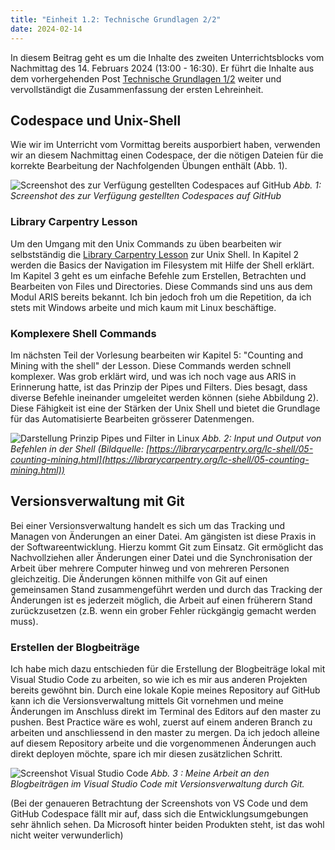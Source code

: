 ```yaml
---
title: "Einheit 1.2: Technische Grundlagen 2/2"
date: 2024-02-14
---
```


In diesem Beitrag geht es um die Inhalte des zweiten Unterrichtsblocks vom Nachmittag des 14. Februars 2024 (13:00 - 16:30). Er führt die Inhalte aus dem vorhergehenden Post [Technische Grundlagen 1/2](https://sagerin94.github.io/Lerntagebuch_BAIN/2024/02/14/einheit1_part1.html) weiter und vervollständigt die Zusammenfassung der ersten Lehreinheit.

## Codespace und Unix-Shell

Wie wir im Unterricht vom Vormittag bereits ausporbiert haben, verwenden wir an diesem Nachmittag einen Codespace, der die nötigen Dateien für die korrekte Bearbeitung der Nachfolgenden Übungen enthält (Abb. 1).  

![Screenshot des zur Verfügung gestellten Codespaces auf GitHub](\Lerntagebuch_BAIN\images\Screenshot_codespace.jpg)
*Abb. 1: Screenshot des zur Verfügung gestellten Codespaces auf GitHub*

### Library Carpentry Lesson

Um den Umgang mit den Unix Commands zu üben bearbeiten wir selbstständig die [Library Carpentry Lesson](https://librarycarpentry.org/lc-shell/02-navigating-the-filesystem.html) zur Unix Shell. In Kapitel 2 werden die Basics der Navigation im Filesystem mit Hilfe der Shell erklärt. Im Kapitel 3 geht es um einfache Befehle zum Erstellen, Betrachten und Bearbeiten von Files und Directories. Diese Commands sind uns aus dem Modul ARIS bereits bekannt. Ich bin jedoch froh um die Repetition, da ich stets mit Windows arbeite und mich kaum mit Linux beschäftige.  

### Komplexere Shell Commands

Im nächsten Teil der Vorlesung bearbeiten wir Kapitel 5: "Counting and Mining with the shell" der Lesson. Diese Commands werden schnell komplexer. Was grob erklärt wird, und was ich noch vage aus ARIS in Erinnerung hatte, ist das Prinzip der Pipes und Filters. Dies besagt, dass diverse Befehle ineinander umgeleitet werden können (siehe Abbildung 2). Diese Fähigkeit ist eine der Stärken der Unix Shell und bietet die Grundlage für das Automatisierte Bearbeiten grösserer Datenmengen. 

![Darstellung Prinzip Pipes und Filter in Linux](\Lerntagebuch_BAIN\images\Screenshot_pipes_filters.jpg)
*Abb. 2: Input und Output von Befehlen in der Shell (Bildquelle: [https://librarycarpentry.org/lc-shell/05-counting-mining.html](https://librarycarpentry.org/lc-shell/05-counting-mining.html))*

## Versionsverwaltung mit Git

Bei einer Versionsverwaltung handelt es sich um das Tracking und Managen von Änderungen an einer Datei. Am gängisten ist diese Praxis in der Softwareentwicklung. Hierzu kommt Git zum Einsatz. Git ermöglicht das Nachvollziehen aller Änderungen einer Datei und die Synchronisation der Arbeit über mehrere Computer hinweg und von mehreren Personen gleichzeitig. Die Änderungen können mithilfe von Git auf einen gemeinsamen Stand zusammengeführt werden und durch das Tracking der Änderungen ist es jederzeit möglich, die Arbeit auf einen früherern Stand zurückzusetzen (z.B. wenn ein grober Fehler rückgängig gemacht werden muss). 

### Erstellen der Blogbeiträge

Ich habe mich dazu entschieden für die Erstellung der Blogbeiträge lokal mit Visual Studio Code zu arbeiten, so wie ich es mir aus anderen Projekten bereits gewöhnt bin. Durch eine lokale Kopie meines Repository auf GitHub kann ich die Versionsverwaltung mittels Git vornehmen und meine Änderungen im Anschluss direkt im Terminal des Editors auf den master zu pushen. Best Practice wäre es wohl, zuerst auf einem anderen Branch zu arbeiten und anschliessend in den master zu mergen. Da ich jedoch alleine auf diesem Repository arbeite und die vorgenommenen Änderungen auch direkt deployen möchte, spare ich mir diesen zusätzlichen Schritt. 

![Screenshot Visual Studio Code](\Lerntagebuch_BAIN\images\Screenshot_VSCode.jpg)
*Abb. 3 : Meine Arbeit an den Blogbeiträgen im Visual Studio Code mit Versionsverwaltung durch Git.*

(Bei der genaueren Betrachtung der Screenshots von VS Code und dem GitHub Codespace fällt mir auf, dass sich die Entwicklungsumgebungen sehr ähnlich sehen. Da Microsoft hinter beiden Produkten steht, ist das wohl nicht weiter verwunderlich)
